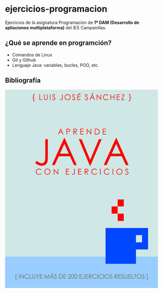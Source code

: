 # ejercicios-programacion

Ejercicios de la asignatura Programación de **1º DAM (Desarrollo de apliaciones multiplataforma)** del IES Campanillas.

## ¿Qué se aprende en programción?

* Comandos de Linux
* Git y Github
* Lenguaje Java: variables, bucles, POO, etc.

## Bibliografía

![Aprende Java con Ejercicios](imagenes/aprendejava.jpeg)
